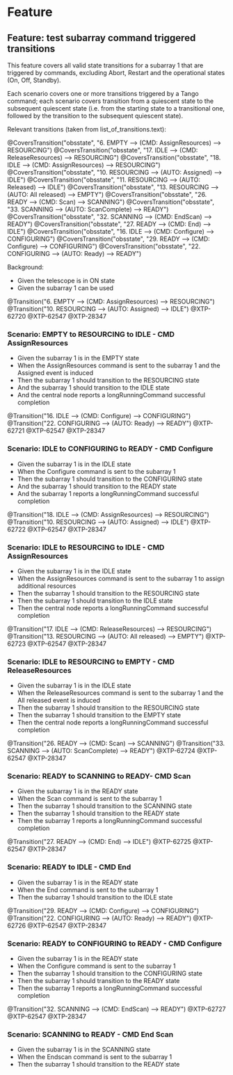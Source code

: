 # Feature
## Feature: test subarray command triggered transitions

This feature covers all valid state transitions for a subarray 1
that are triggered by commands, excluding Abort, Restart and the operational
states (On, Off, Standby).

Each scenario covers one or more transitions triggered by a Tango
command; each scenario covers transition from a quiescent state to
the subsequent quiescent state (i.e. from the starting state to
a transitional one, followed by the transition to the subsequent
quiescent state).


Relevant transitions (taken from list_of_transitions.text):

@CoversTransition("obsstate", "6. EMPTY --> (CMD: AssignResources) --> RESOURCING")
@CoversTransition("obsstate", "17. IDLE --> (CMD: ReleaseResources) --> RESOURCING")
@CoversTransition("obsstate", "18. IDLE --> (CMD: AssignResources) --> RESOURCING")
@CoversTransition("obsstate", "10. RESOURCING --> (AUTO: Assigned) --> IDLE")
@CoversTransition("obsstate", "11. RESOURCING --> (AUTO: Released) --> IDLE")
@CoversTransition("obsstate", "13. RESOURCING --> (AUTO: All released) --> EMPTY")
@CoversTransition("obsstate", "26. READY --> (CMD: Scan) --> SCANNING")
@CoversTransition("obsstate", "33. SCANNING --> (AUTO: ScanComplete) --> READY")
@CoversTransition("obsstate", "32. SCANNING --> (CMD: EndScan) --> READY")
@CoversTransition("obsstate", "27. READY --> (CMD: End) --> IDLE")
@CoversTransition("obsstate", "16. IDLE --> (CMD: Configure) --> CONFIGURING")
@CoversTransition("obsstate", "29. READY --> (CMD: Configure) --> CONFIGURING")
@CoversTransition("obsstate", "22. CONFIGURING --> (AUTO: Ready) --> READY")

Background:
- Given the telescope is in ON state
- Given the subarray 1 can be used

@Transition("6. EMPTY --> (CMD: AssignResources) --> RESOURCING")
@Transition("10. RESOURCING --> (AUTO: Assigned) --> IDLE")
@XTP-62720 @XTP-62547 @XTP-28347
### Scenario: EMPTY to RESOURCING to IDLE - CMD AssignResources

- Given the subarray 1 is in the EMPTY state
- When the AssignResources command is sent to the subarray 1 and the Assigned event is induced
- Then the subarray 1 should transition to the RESOURCING state
- And the subarray 1 should transition to the IDLE state
- And the central node reports a longRunningCommand successful completion

@Transition("16. IDLE --> (CMD: Configure) --> CONFIGURING")
@Transition("22. CONFIGURING --> (AUTO: Ready) --> READY")
@XTP-62721 @XTP-62547 @XTP-28347
### Scenario: IDLE to CONFIGURING to READY - CMD Configure

- Given the subarray 1 is in the IDLE state
- When the Configure command is sent to the subarray 1
- Then the subarray 1 should transition to the CONFIGURING state
- And the subarray 1 should transition to the READY state
- And the subarray 1 reports a longRunningCommand successful completion

@Transition("18. IDLE --> (CMD: AssignResources) --> RESOURCING")
@Transition("10. RESOURCING --> (AUTO: Assigned) --> IDLE")
@XTP-62722 @XTP-62547 @XTP-28347
### Scenario: IDLE to RESOURCING to IDLE - CMD AssignResources

- Given the subarray 1 is in the IDLE state
- When the AssignResources command is sent to the subarray 1 to assign additional resources
- Then the subarray 1 should transition to the RESOURCING state
- Then the subarray 1 should transition to the IDLE state
- Then the central node reports a longRunningCommand successful completion

@Transition("17. IDLE --> (CMD: ReleaseResources) --> RESOURCING")
@Transition("13. RESOURCING --> (AUTO: All released) --> EMPTY")
@XTP-62723 @XTP-62547 @XTP-28347
### Scenario: IDLE to RESOURCING to EMPTY - CMD ReleaseResources

- Given the subarray 1 is in the IDLE state
- When the ReleaseResources command is sent to the subarray 1 and the All released event is induced
- Then the subarray 1 should transition to the RESOURCING state
- Then the subarray 1 should transition to the EMPTY state
- Then the central node reports a longRunningCommand successful completion

@Transition("26. READY --> (CMD: Scan) --> SCANNING")
@Transition("33. SCANNING --> (AUTO: ScanComplete) --> READY")
@XTP-62724 @XTP-62547 @XTP-28347
### Scenario: READY to SCANNING to READY- CMD Scan

- Given the subarray 1 is in the READY state
- When the Scan command is sent to the subarray 1
- Then the subarray 1 should transition to the SCANNING state
- Then the subarray 1 should transition to the READY state
- Then the subarray 1 reports a longRunningCommand successful completion

@Transition("27. READY --> (CMD: End) --> IDLE")
@XTP-62725 @XTP-62547 @XTP-28347
### Scenario: READY to IDLE - CMD End

- Given the subarray 1 is in the READY state
- When the End command is sent to the subarray 1
- Then the subarray 1 should transition to the IDLE state

@Transition("29. READY --> (CMD: Configure) --> CONFIGURING")
@Transition("22. CONFIGURING --> (AUTO: Ready) --> READY")
@XTP-62726 @XTP-62547 @XTP-28347
### Scenario: READY to CONFIGURING to READY - CMD Configure

- Given the subarray 1 is in the READY state
- When the Configure command is sent to the subarray 1
- Then the subarray 1 should transition to the CONFIGURING state
- Then the subarray 1 should transition to the READY state
- Then the subarray 1 reports a longRunningCommand successful completion

@Transition("32. SCANNING --> (CMD: EndScan) --> READY")
@XTP-62727 @XTP-62547 @XTP-28347
### Scenario: SCANNING to READY - CMD End Scan

- Given the subarray 1 is in the SCANNING state
- When the Endscan command is sent to the subarray 1
- Then the subarray 1 should transition to the READY state